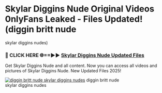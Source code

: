 # Skylar Diggins Nude Original Videos 0nlyFans Leaked - Files Updated! (diggin britt nude<br>
skylar diggins nudes)

<h3>🔴 CLICK HERE 🌐==►► <a href="https://tinyurl.com/2p9ay9w9" rel="nofollow">Skylar Diggins Nude Updated Files</a></h3>

Get Skylar Diggins Nude and all content. Now you can access all videos and pictures of Skylar Diggins Nude. New Updated Files 2025!

[![diggin britt nude<br>
skylar diggins nudes](https://i.imgur.com/KQgVmj3.gif)](https://tinyurl.com/2p9ay9w9)
diggin britt nude<br>
skylar diggins nudes